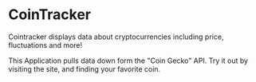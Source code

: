# CoinTracker
Cointracker displays data about cryptocurrencies including price, fluctuations and more!

This Application pulls data down form the "Coin Gecko" API. Try it out by visiting the site, and finding your favorite coin.